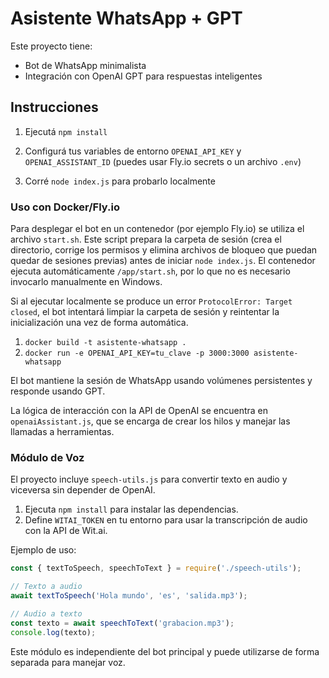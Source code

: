 # Asistente WhatsApp + GPT

Este proyecto tiene:
- Bot de WhatsApp minimalista
- Integración con OpenAI GPT para respuestas inteligentes

## Instrucciones

1. Ejecutá `npm install`

2. Configurá tus variables de entorno `OPENAI_API_KEY` y `OPENAI_ASSISTANT_ID` (puedes usar Fly.io secrets o un archivo `.env`)

3. Corré `node index.js` para probarlo localmente

### Uso con Docker/Fly.io

Para desplegar el bot en un contenedor (por ejemplo Fly.io) se utiliza el archivo `start.sh`. Este script prepara la carpeta de sesión (crea el directorio, corrige los permisos y elimina archivos de bloqueo que puedan quedar de sesiones previas) antes de iniciar `node index.js`. El contenedor ejecuta automáticamente `/app/start.sh`, por lo que no es necesario invocarlo manualmente en Windows.


Si al ejecutar localmente se produce un error `ProtocolError: Target closed`, el bot intentará limpiar la carpeta de sesión y reintentar la inicialización una vez de forma automática.

1. `docker build -t asistente-whatsapp .`
2. `docker run -e OPENAI_API_KEY=tu_clave -p 3000:3000 asistente-whatsapp`

El bot mantiene la sesión de WhatsApp usando volúmenes persistentes y responde usando GPT.

La lógica de interacción con la API de OpenAI se encuentra en `openaiAssistant.js`,
que se encarga de crear los hilos y manejar las llamadas a herramientas.

### Módulo de Voz

El proyecto incluye `speech-utils.js` para convertir texto en audio y viceversa sin depender de OpenAI.

1. Ejecuta `npm install` para instalar las dependencias.
2. Define `WITAI_TOKEN` en tu entorno para usar la transcripción de audio con la API de Wit.ai.

Ejemplo de uso:

```javascript
const { textToSpeech, speechToText } = require('./speech-utils');

// Texto a audio
await textToSpeech('Hola mundo', 'es', 'salida.mp3');

// Audio a texto
const texto = await speechToText('grabacion.mp3');
console.log(texto);
```

Este módulo es independiente del bot principal y puede utilizarse de forma separada para manejar voz.
